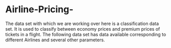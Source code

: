 # Airline-Pricing-
The data set with which we are working over here is a classification data set. It is used to classify between economy prices and premium prices of tickets in a flight. The following data set has data available corresponding to different Airlines and several other parameters.
